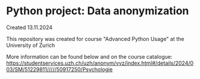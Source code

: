# Python project: Data anonymization

Created 13.11.2024

This repository was created for course "Advanced Python Usage" at the University of Zurich

More information can be found below and on the course catalogue:
https://studentservices.uzh.ch/uzh/anonym/vvz/index.html#/details/2024/003/SM/51229811/////50917250/Psychologie
